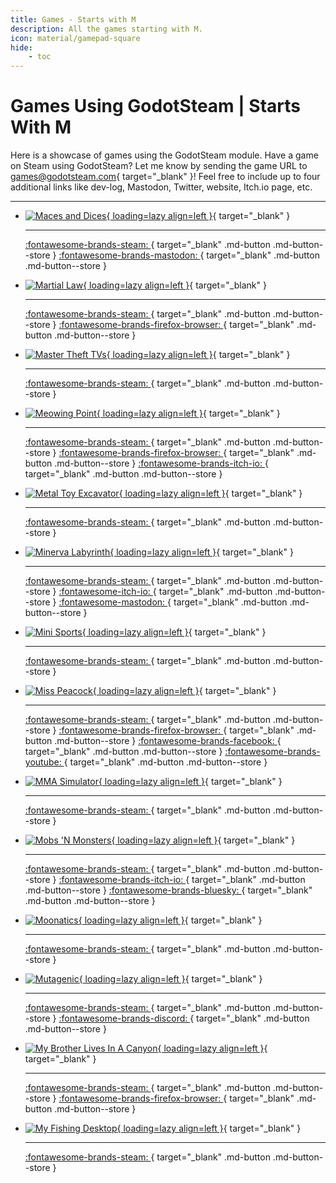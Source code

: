 ```yaml
---
title: Games - Starts with M
description: All the games starting with M.
icon: material/gamepad-square
hide:
    - toc
---
```


# Games Using GodotSteam | Starts With M

Here is a showcase of games using the GodotSteam module. Have a game on Steam using GodotSteam? Let me know by sending the game URL to [games@godotsteam.com](mailto:games@godotsteam.com){ target="\_blank" }!  Feel free to include up to four additional links like dev-log, Mastodon, Twitter, website, Itch.io page, etc.

---

<div id="games" class="grid cards" markdown>

- [![Maces and Dices](https://steamcdn-a.akamaihd.net/steam/apps/2434720/header.jpg){ loading=lazy align=left }](https://store.steampowered.com/app/2434720/Maces_and_Dices/){ target="\_blank" }

	---

	[ :fontawesome-brands-steam: ](https://store.steampowered.com/app/2434720/Maces_and_Dices/){ target="\_blank" .md-button .md-button--store }
	[ :fontawesome-brands-mastodon: ](https://mastodon.gamedev.place/@nitramiuz){ target="\_blank" .md-button .md-button--store }

- [![Martial Law](https://steamcdn-a.akamaihd.net/steam/apps/1712390/header.jpg){ loading=lazy align=left }](https://store.steampowered.com/app/1712390/Martial_Law/){ target="\_blank" }

	---

	[ :fontawesome-brands-steam: ](https://store.steampowered.com/app/1712390/Martial_Law/){ target="\_blank" .md-button .md-button--store }
	[ :fontawesome-brands-firefox-browser: ](https://fixer.group/){ target="\_blank" .md-button .md-button--store }

- [![Master Theft TVs](https://steamcdn-a.akamaihd.net/steam/apps/1706150/header.jpg){ loading=lazy align=left }](https://store.steampowered.com/app/1706150/Master_Theft_TVs/){ target="\_blank" }

	---

	[ :fontawesome-brands-steam: ](https://store.steampowered.com/app/1706150/Master_Theft_TVs/){ target="\_blank" .md-button .md-button--store }

- [![Meowing Point](https://steamcdn-a.akamaihd.net/steam/apps/2528710/header.jpg){ loading=lazy align=left }](https://store.steampowered.com/app/2528710/Meowing_Point/){ target="\_blank" }

	---

	[ :fontawesome-brands-steam: ](https://store.steampowered.com/app/2528710/Meowing_Point/){ target="\_blank" .md-button .md-button--store }
	[ :fontawesome-brands-firefox-browser: ](https://meowingpoint.com){ target="\_blank" .md-button .md-button--store }
	[ :fontawesome-brands-itch-io: ](https://yofrancisco.itch.io/meowingpoint){ target="\_blank" .md-button .md-button--store }

- [![Metal Toy Excavator](https://steamcdn-a.akamaihd.net/steam/apps/2966560/header.jpg){ loading=lazy align=left }](https://store.steampowered.com/app/2966560/Metal_Toy_Excavator/){ target="\_blank" }

	---

	[ :fontawesome-brands-steam: ](https://store.steampowered.com/app/2966560/Metal_Toy_Excavator/){ target="\_blank" .md-button .md-button--store }

- [![Minerva Labyrinth](https://steamcdn-a.akamaihd.net/steam/apps/3520970/header.jpg){ loading=lazy align=left }](https://store.steampowered.com/app/3520970/Minerva_Labyrinth/){ target="\_blank" }

	---

	[ :fontawesome-brands-steam: ](https://store.steampowered.com/app/3520970/Minerva_Labyrinth/){ target="\_blank" .md-button .md-button--store }
	[ :fontawesome-itch-io: ](https://midnightspiregames.itch.io/minerva-labyrinth){ target="\_blank" .md-button .md-button--store }
	[ :fontawesome-mastodon: ](https://mastodon.gamedev.place/@midnightspire){ target="\_blank" .md-button .md-button--store }


- [![Mini Sports](https://steamcdn-a.akamaihd.net/steam/apps/2335250/header.jpg){ loading=lazy align=left }](https://store.steampowered.com/app/2335250/Mini_Sports/){ target="\_blank" }

	---

	[ :fontawesome-brands-steam: ](https://store.steampowered.com/app/2335250/Mini_Sports/){ target="\_blank" .md-button .md-button--store }

- [![Miss Peacock](https://steamcdn-a.akamaihd.net/steam/apps/2616200/header.jpg){ loading=lazy align=left }](https://store.steampowered.com/app/2616200/Miss_Peacock/){ target="\_blank" }

	---

	[ :fontawesome-brands-steam: ](https://store.steampowered.com/app/2616200/Miss_Peacock/){ target="\_blank" .md-button .md-button--store }
	[ :fontawesome-brands-firefox-browser: ](https://otterclub.io/){ target="\_blank" .md-button .md-button--store }
	[ :fontawesome-brands-facebook: ](https://www.facebook.com/otter.club.game){ target="\_blank" .md-button .md-button--store }
	[ :fontawesome-brands-youtube: ](https://www.youtube.com/@Otter-Club/){ target="\_blank" .md-button .md-button--store }

- [![MMA Simulator](https://steamcdn-a.akamaihd.net/steam/apps/913820/header.jpg){ loading=lazy align=left }](https://store.steampowered.com/app/913820/MMA_Simulator/){ target="\_blank" }

	---

	[ :fontawesome-brands-steam: ](https://store.steampowered.com/app/913820/MMA_Simulator/){ target="\_blank" .md-button .md-button--store }

- [![Mobs 'N Monsters](https://steamcdn-a.akamaihd.net/steam/apps/3277990/header.jpg){ loading=lazy align=left }](https://store.steampowered.com/app/3277990/Mobs_N_Monsters/){ target="\_blank" }

	---

	[ :fontawesome-brands-steam: ](https://store.steampowered.com/app/3277990/Mobs_N_Monsters/){ target="\_blank" .md-button .md-button--store }
	[ :fontawesome-brands-itch-io: ](https://ghostiegames.itch.io/mobs-n-monsters){ target="\_blank" .md-button .md-button--store }
	[ :fontawesome-brands-bluesky: ](https://bsky.app/profile/ghostiegamesdev.bsky.social){ target="\_blank" .md-button .md-button--store }

- [![Moonatics](https://steamcdn-a.akamaihd.net/steam/apps/2003450/header.jpg){ loading=lazy align=left }](https://store.steampowered.com/app/2003450/Moonatics/){ target="\_blank" }

	---

	[ :fontawesome-brands-steam: ](https://store.steampowered.com/app/2003450/Moonatics/){ target="\_blank" .md-button .md-button--store }

- [![Mutagenic](https://steamcdn-a.akamaihd.net/steam/apps/2082560/header.jpg){ loading=lazy align=left }](https://store.steampowered.com/app/2082560/Mutagenic/){ target="\_blank" }

	---

	[ :fontawesome-brands-steam: ](https://store.steampowered.com/app/2082560/Mutagenic/){ target="\_blank" .md-button .md-button--store }
	[ :fontawesome-brands-discord: ](https://discord.gg/TzF3aRWnhZ){ target="\_blank" .md-button .md-button--store }

- [![My Brother Lives In A Canyon](https://steamcdn-a.akamaihd.net/steam/apps/1641020/header.jpg){ loading=lazy align=left }](https://store.steampowered.com/app/1641020/my_brother_lives_in_a_canyon/){ target="\_blank" }

	---

	[ :fontawesome-brands-steam: ](https://store.steampowered.com/app/1641020/my_brother_lives_in_a_canyon/){ target="\_blank" .md-button .md-button--store }
	[ :fontawesome-brands-firefox-browser: ](https://mybrotherlivesinacanyon.com){ target="\_blank" .md-button .md-button--store }

- [![My Fishing Desktop](https://steamcdn-a.akamaihd.net/steam/apps/3778670/header.jpg){ loading=lazy align=left }](https://store.steampowered.com/app/3778670/My_Fishing_Desktop/){ target="\_blank" }

	---

	[ :fontawesome-brands-steam: ](https://store.steampowered.com/app/3778670/My_Fishing_Desktop/){ target="\_blank" .md-button .md-button--store }

</div>